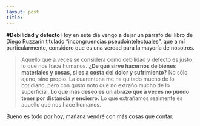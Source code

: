 ```yaml
---
layout: post
title: 
---
```



**#Debilidad y defecto**
Hoy en este día vengo a dejar un párrafo del libro de Diego Ruzzarin titulado “incongruencias pseudointelectuales”, que a mí particularmente, considero que es una verdad para la mayoría de nosotros.



>Aquello que a veces se considera como debilidad y defecto es justo lo que nos hace humanos. **¿De qué sirve hacernos de bienes materiales y cosas, si es a costa del dolor y sufrimiento?** No sólo ajeno, sino propio. La cuarentena me ha quitado mucho de lo cotidiano, pero con gusto noto que no extraño mucho de lo superficial. **Lo que más deseo es un abrazo que a veces no puedo tener por distancia y encierro.** Lo que extrañamos realmente es aquello que nos hace humanos.


Bueno es todo por hoy, mañana vendré con más cosas que contar.


